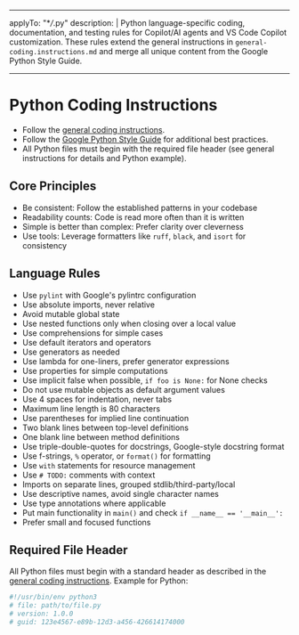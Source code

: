 <!-- file: .github/instructions/python.instructions.md -->
<!-- version: 1.2.1 -->
<!-- guid: 2a5b7c8d-9e1f-4a2b-8c3d-6e9f1a5b7c8d -->
<!-- DO NOT EDIT: This file is managed centrally in ghcommon repository -->
<!-- To update: Create an issue/PR in jdfalk/ghcommon -->

<!-- prettier-ignore-start -->
<!-- markdownlint-disable -->
---

applyTo: "\*_/_.py"
description: |
Python language-specific coding, documentation, and testing rules for Copilot/AI agents and VS Code Copilot customization. These rules extend the general instructions in `general-coding.instructions.md` and merge all unique content from the Google Python Style Guide.

---
<!-- markdownlint-enable -->
<!-- prettier-ignore-end -->

# Python Coding Instructions

- Follow the [general coding instructions](general-coding.instructions.md).
- Follow the
  [Google Python Style Guide](https://google.github.io/styleguide/pyguide.html)
  for additional best practices.
- All Python files must begin with the required file header (see general
  instructions for details and Python example).

## Core Principles

- Be consistent: Follow the established patterns in your codebase
- Readability counts: Code is read more often than it is written
- Simple is better than complex: Prefer clarity over cleverness
- Use tools: Leverage formatters like `ruff`, `black`, and `isort` for
  consistency

## Language Rules

- Use `pylint` with Google's pylintrc configuration
- Use absolute imports, never relative
- Avoid mutable global state
- Use nested functions only when closing over a local value
- Use comprehensions for simple cases
- Use default iterators and operators
- Use generators as needed
- Use lambda for one-liners, prefer generator expressions
- Use properties for simple computations
- Use implicit false when possible, `if foo is None:` for None checks
- Do not use mutable objects as default argument values
- Use 4 spaces for indentation, never tabs
- Maximum line length is 80 characters
- Use parentheses for implied line continuation
- Two blank lines between top-level definitions
- One blank line between method definitions
- Use triple-double-quotes for docstrings, Google-style docstring format
- Use f-strings, `%` operator, or `format()` for formatting
- Use `with` statements for resource management
- Use `# TODO:` comments with context
- Imports on separate lines, grouped stdlib/third-party/local
- Use descriptive names, avoid single character names
- Use type annotations where applicable
- Put main functionality in `main()` and check `if __name__ == '__main__':`
- Prefer small and focused functions

## Required File Header

All Python files must begin with a standard header as described in the
[general coding instructions](general-coding.instructions.md). Example for
Python:

```python
#!/usr/bin/env python3
# file: path/to/file.py
# version: 1.0.0
# guid: 123e4567-e89b-12d3-a456-426614174000
```
